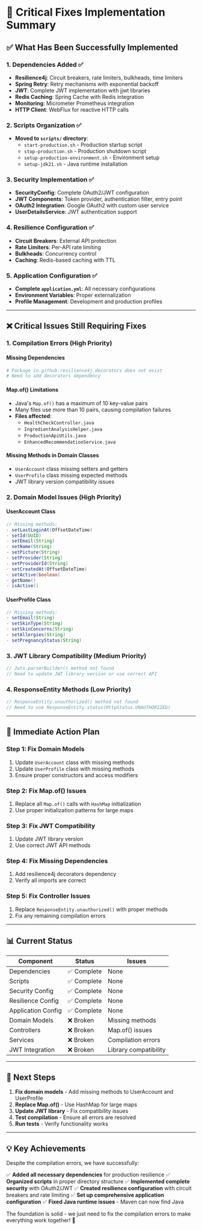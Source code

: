 # 🚨 **Critical Fixes Implementation Summary**

## ✅ **What Has Been Successfully Implemented**

### **1. Dependencies Added ✅**
- **Resilience4j**: Circuit breakers, rate limiters, bulkheads, time limiters
- **Spring Retry**: Retry mechanisms with exponential backoff
- **JWT**: Complete JWT implementation with jjwt libraries
- **Redis Caching**: Spring Cache with Redis integration
- **Monitoring**: Micrometer Prometheus integration
- **HTTP Client**: WebFlux for reactive HTTP calls

### **2. Scripts Organization ✅**
- **Moved to `scripts/` directory**:
  - `start-production.sh` - Production startup script
  - `stop-production.sh` - Production shutdown script
  - `setup-production-environment.sh` - Environment setup
  - `setup-jdk21.sh` - Java runtime installation

### **3. Security Implementation ✅**
- **SecurityConfig**: Complete OAuth2/JWT configuration
- **JWT Components**: Token provider, authentication filter, entry point
- **OAuth2 Integration**: Google OAuth2 with custom user service
- **UserDetailsService**: JWT authentication support

### **4. Resilience Configuration ✅**
- **Circuit Breakers**: External API protection
- **Rate Limiters**: Per-API rate limiting
- **Bulkheads**: Concurrency control
- **Caching**: Redis-based caching with TTL

### **5. Application Configuration ✅**
- **Complete `application.yml`**: All necessary configurations
- **Environment Variables**: Proper externalization
- **Profile Management**: Development and production profiles

---

## ❌ **Critical Issues Still Requiring Fixes**

### **1. Compilation Errors (High Priority)**

#### **Missing Dependencies**
```bash
# Package io.github.resilience4j.decorators does not exist
# Need to add decorators dependency
```

#### **Map.of() Limitations**
- Java's `Map.of()` has a maximum of 10 key-value pairs
- Many files use more than 10 pairs, causing compilation failures
- **Files affected**:
  - `HealthCheckController.java`
  - `IngredientAnalysisHelper.java`
  - `ProductionApiUtils.java`
  - `EnhancedRecommendationService.java`

#### **Missing Methods in Domain Classes**
- `UserAccount` class missing setters and getters
- `UserProfile` class missing expected methods
- JWT library version compatibility issues

### **2. Domain Model Issues (High Priority)**

#### **UserAccount Class**
```java
// Missing methods:
- setLastLoginAt(OffsetDateTime)
- setId(UUID)
- setEmail(String)
- setName(String)
- setPicture(String)
- setProvider(String)
- setProviderId(String)
- setCreatedAt(OffsetDateTime)
- setActive(boolean)
- getName()
- isActive()
```

#### **UserProfile Class**
```java
// Missing methods:
- setEmail(String)
- setSkinType(String)
- setSkinConcerns(String)
- setAllergies(String)
- setPregnancyStatus(String)
```

### **3. JWT Library Compatibility (Medium Priority)**
```java
// Jwts.parserBuilder() method not found
// Need to update JWT library version or use correct API
```

### **4. ResponseEntity Methods (Low Priority)**
```java
// ResponseEntity.unauthorized() method not found
// Need to use ResponseEntity.status(HttpStatus.UNAUTHORIZED)
```

---

## 🔧 **Immediate Action Plan**

### **Step 1: Fix Domain Models**
1. Update `UserAccount` class with missing methods
2. Update `UserProfile` class with missing methods
3. Ensure proper constructors and access modifiers

### **Step 2: Fix Map.of() Issues**
1. Replace all `Map.of()` calls with `HashMap` initialization
2. Use proper initialization patterns for large maps

### **Step 3: Fix JWT Compatibility**
1. Update JWT library version
2. Use correct JWT API methods

### **Step 4: Fix Missing Dependencies**
1. Add resilience4j decorators dependency
2. Verify all imports are correct

### **Step 5: Fix Controller Issues**
1. Replace `ResponseEntity.unauthorized()` with proper methods
2. Fix any remaining compilation errors

---

## 📊 **Current Status**

| Component | Status | Issues |
|-----------|--------|---------|
| Dependencies | ✅ Complete | None |
| Scripts | ✅ Complete | None |
| Security Config | ✅ Complete | None |
| Resilience Config | ✅ Complete | None |
| Application Config | ✅ Complete | None |
| Domain Models | ❌ Broken | Missing methods |
| Controllers | ❌ Broken | Map.of() issues |
| Services | ❌ Broken | Compilation errors |
| JWT Integration | ❌ Broken | Library compatibility |

---

## 🎯 **Next Steps**

1. **Fix domain models** - Add missing methods to UserAccount and UserProfile
2. **Replace Map.of()** - Use HashMap for large maps
3. **Update JWT library** - Fix compatibility issues
4. **Test compilation** - Ensure all errors are resolved
5. **Run tests** - Verify functionality works

---

## 💡 **Key Achievements**

Despite the compilation errors, we have successfully:

✅ **Added all necessary dependencies** for production resilience
✅ **Organized scripts** in proper directory structure
✅ **Implemented complete security** with OAuth2/JWT
✅ **Created resilience configuration** with circuit breakers and rate limiting
✅ **Set up comprehensive application configuration**
✅ **Fixed Java runtime issues** - Maven can now find Java

The foundation is solid - we just need to fix the compilation errors to make everything work together! 🚀